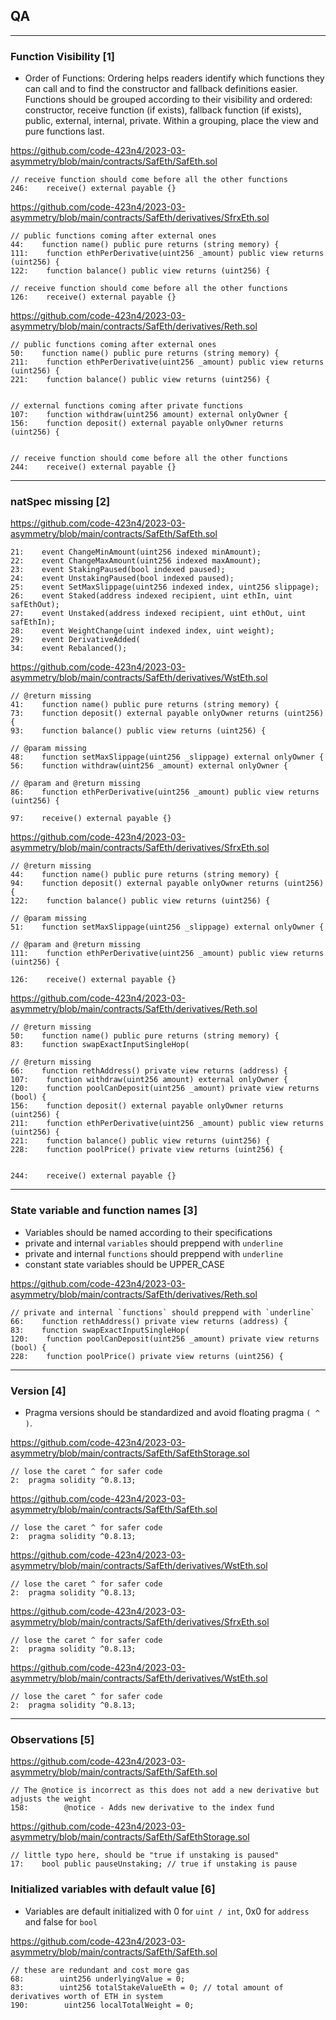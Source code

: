 ## QA
---

### Function Visibility [1]

- Order of Functions: Ordering helps readers identify which functions they can call and to find the constructor and fallback definitions easier. Functions should be grouped according to their visibility and ordered: constructor, receive function (if exists), fallback function (if exists), public, external, internal, private. Within a grouping, place the view and pure functions last.

https://github.com/code-423n4/2023-03-asymmetry/blob/main/contracts/SafEth/SafEth.sol

```solidity
// receive function should come before all the other functions
246:    receive() external payable {}
```

https://github.com/code-423n4/2023-03-asymmetry/blob/main/contracts/SafEth/derivatives/SfrxEth.sol

```solidity
// public functions coming after external ones
44:    function name() public pure returns (string memory) {
111:    function ethPerDerivative(uint256 _amount) public view returns (uint256) {
122:    function balance() public view returns (uint256) {

// receive function should come before all the other functions
126:    receive() external payable {}
```

https://github.com/code-423n4/2023-03-asymmetry/blob/main/contracts/SafEth/derivatives/Reth.sol

```solidity
// public functions coming after external ones
50:    function name() public pure returns (string memory) {
211:    function ethPerDerivative(uint256 _amount) public view returns (uint256) {
221:    function balance() public view returns (uint256) {


// external functions coming after private functions
107:    function withdraw(uint256 amount) external onlyOwner {
156:    function deposit() external payable onlyOwner returns (uint256) {


// receive function should come before all the other functions
244:    receive() external payable {}
```

---

### natSpec missing [2]

https://github.com/code-423n4/2023-03-asymmetry/blob/main/contracts/SafEth/SafEth.sol

```solidity
21:    event ChangeMinAmount(uint256 indexed minAmount);
22:    event ChangeMaxAmount(uint256 indexed maxAmount);
23:    event StakingPaused(bool indexed paused);
24:    event UnstakingPaused(bool indexed paused);
25:    event SetMaxSlippage(uint256 indexed index, uint256 slippage);
26:    event Staked(address indexed recipient, uint ethIn, uint safEthOut);
27:    event Unstaked(address indexed recipient, uint ethOut, uint safEthIn);
28:    event WeightChange(uint indexed index, uint weight);
29:    event DerivativeAdded(
34:    event Rebalanced();
```

https://github.com/code-423n4/2023-03-asymmetry/blob/main/contracts/SafEth/derivatives/WstEth.sol

```solidity
// @return missing
41:    function name() public pure returns (string memory) {
73:    function deposit() external payable onlyOwner returns (uint256) {
93:    function balance() public view returns (uint256) {

// @param missing
48:    function setMaxSlippage(uint256 _slippage) external onlyOwner {
56:    function withdraw(uint256 _amount) external onlyOwner {

// @param and @return missing
86:    function ethPerDerivative(uint256 _amount) public view returns (uint256) {

97:    receive() external payable {}
```

https://github.com/code-423n4/2023-03-asymmetry/blob/main/contracts/SafEth/derivatives/SfrxEth.sol

```solidity
// @return missing
44:    function name() public pure returns (string memory) {
94:    function deposit() external payable onlyOwner returns (uint256) {
122:    function balance() public view returns (uint256) {

// @param missing
51:    function setMaxSlippage(uint256 _slippage) external onlyOwner {

// @param and @return missing
111:    function ethPerDerivative(uint256 _amount) public view returns (uint256) {

126:    receive() external payable {}
```

https://github.com/code-423n4/2023-03-asymmetry/blob/main/contracts/SafEth/derivatives/Reth.sol

```solidity
// @return missing
50:    function name() public pure returns (string memory) {
83:    function swapExactInputSingleHop(

// @return missing
66:    function rethAddress() private view returns (address) {
107:    function withdraw(uint256 amount) external onlyOwner {
120:    function poolCanDeposit(uint256 _amount) private view returns (bool) {
156:    function deposit() external payable onlyOwner returns (uint256) {
211:    function ethPerDerivative(uint256 _amount) public view returns (uint256) {
221:    function balance() public view returns (uint256) {
228:    function poolPrice() private view returns (uint256) {


244:    receive() external payable {}
```

---

### State variable and function names [3]

- Variables should be named according to their specifications
- private and internal `variables` should preppend with `underline`
- private and internal `functions` should preppend with `underline`
- constant state variables should be UPPER_CASE

https://github.com/code-423n4/2023-03-asymmetry/blob/main/contracts/SafEth/derivatives/Reth.sol

```solidity
// private and internal `functions` should preppend with `underline`
66:    function rethAddress() private view returns (address) {
83:    function swapExactInputSingleHop(
120:    function poolCanDeposit(uint256 _amount) private view returns (bool) {
228:    function poolPrice() private view returns (uint256) {
```

---

### Version [4]

- Pragma versions should be standardized and avoid floating pragma `( ^ )`.

https://github.com/code-423n4/2023-03-asymmetry/blob/main/contracts/SafEth/SafEthStorage.sol

```solidity
// lose the caret ^ for safer code
2:  pragma solidity ^0.8.13;
```

https://github.com/code-423n4/2023-03-asymmetry/blob/main/contracts/SafEth/SafEth.sol

```solidity
// lose the caret ^ for safer code
2:  pragma solidity ^0.8.13;
```

https://github.com/code-423n4/2023-03-asymmetry/blob/main/contracts/SafEth/derivatives/WstEth.sol

```solidity
// lose the caret ^ for safer code
2:  pragma solidity ^0.8.13;
```

https://github.com/code-423n4/2023-03-asymmetry/blob/main/contracts/SafEth/derivatives/SfrxEth.sol

```solidity
// lose the caret ^ for safer code
2:  pragma solidity ^0.8.13;
```

https://github.com/code-423n4/2023-03-asymmetry/blob/main/contracts/SafEth/derivatives/WstEth.sol

```solidity
// lose the caret ^ for safer code
2:  pragma solidity ^0.8.13;
```

---

### Observations [5]

https://github.com/code-423n4/2023-03-asymmetry/blob/main/contracts/SafEth/SafEth.sol

```solidity
// The @notice is incorrect as this does not add a new derivative but adjusts the weight
158:        @notice - Adds new derivative to the index fund
```

https://github.com/code-423n4/2023-03-asymmetry/blob/main/contracts/SafEth/SafEthStorage.sol

```solidity
// little typo here, should be "true if unstaking is paused"
17:    bool public pauseUnstaking; // true if unstaking is pause
```

### Initialized variables with default value [6]

- Variables are default initialized with 0 for `uint / int`, 0x0 for `address` and false for `bool`

https://github.com/code-423n4/2023-03-asymmetry/blob/main/contracts/SafEth/SafEth.sol

```solidity
// these are redundant and cost more gas
68:        uint256 underlyingValue = 0;
83:        uint256 totalStakeValueEth = 0; // total amount of derivatives worth of ETH in system
190:        uint256 localTotalWeight = 0;
```